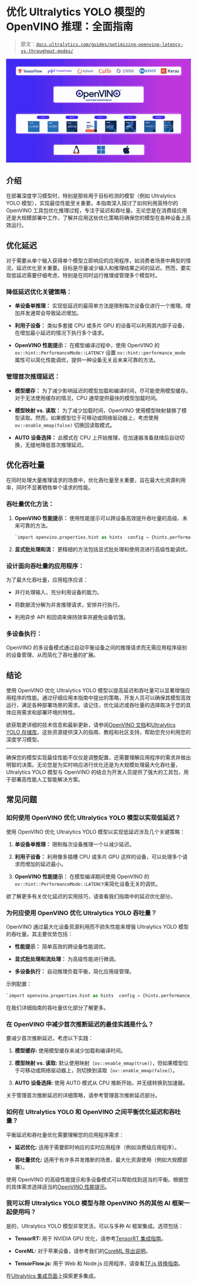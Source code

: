 # 优化 Ultralytics YOLO 模型的 OpenVINO 推理：全面指南

> 原文：[`docs.ultralytics.com/guides/optimizing-openvino-latency-vs-throughput-modes/`](https://docs.ultralytics.com/guides/optimizing-openvino-latency-vs-throughput-modes/)

![OpenVINO 生态系统](img/055ab2bfede0cf7c3fa779f33d3a6ea3.png)

## 介绍

在部署深度学习模型时，特别是那些用于目标检测的模型（例如 Ultralytics YOLO 模型），实现最佳性能至关重要。本指南深入探讨了如何利用英特尔的 OpenVINO 工具包优化推理过程，专注于延迟和吞吐量。无论您是在消费级应用还是大规模部署中工作，了解并应用这些优化策略将确保您的模型在各种设备上高效运行。

## 优化延迟

对于需要从单个输入获得单个模型立即响应的应用程序，如消费者场景中典型的情况，延迟优化至关重要。目标是尽量减少输入和推理结果之间的延迟。然而，要实现低延迟需要仔细考虑，特别是在同时运行推理或管理多个模型时。

### 降低延迟优化关键策略：

+   **单设备单推理：** 实现低延迟的最简单方法是限制每次设备仅进行一个推理。增加并发通常会导致延迟增加。

+   **利用子设备：** 类似多套接 CPU 或多片 GPU 的设备可以利用其内部子设备，在增加最小延迟的情况下执行多个请求。

+   **OpenVINO 性能提示：** 在模型编译过程中，使用 OpenVINO 的 `ov::hint::PerformanceMode::LATENCY` 设置 `ov::hint::performance_mode` 属性可以简化性能调优，提供一种设备无关且未来可靠的方法。

### 管理首次推理延迟：

+   **模型缓存：** 为了减少影响延迟的模型加载和编译时间，尽可能使用模型缓存。对于无法使用缓存的情况，CPU 通常提供最快的模型加载时间。

+   **模型映射 vs. 读取：** 为了减少加载时间，OpenVINO 使用模型映射替换了模型读取。然而，如果模型位于可移动或网络驱动器上，考虑使用 `ov::enable_mmap(false)` 切换回读取模式。

+   **AUTO 设备选择：** 此模式在 CPU 上开始推理，在加速器准备就绪后自动切换，无缝地降低首次推理延迟。

## 优化吞吐量

在同时处理大量推理请求的场景中，优化吞吐量至关重要，旨在最大化资源利用率，同时不显著牺牲单个请求的性能。

### 吞吐量优化方法：

1.  **OpenVINO 性能提示：** 使用性能提示可以跨设备高效提升吞吐量的高级、未来可靠的方法。

    ```py
    `import openvino.properties.hint as hints  config = {hints.performance_mode: hints.PerformanceMode.THROUGHPUT} compiled_model = core.compile_model(model, "GPU", config)` 
    ```

1.  **显式批处理和流：** 更精细的方法包括显式批处理和使用流进行高级性能调优。

### 设计面向吞吐量的应用程序：

为了最大化吞吐量，应用程序应该：

+   并行处理输入，充分利用设备的能力。

+   将数据流分解为并发推理请求，安排并行执行。

+   利用异步 API 和回调来保持效率并避免设备饥饿。

### 多设备执行：

OpenVINO 的多设备模式通过自动平衡设备之间的推理请求而无需应用程序级别的设备管理，从而简化了吞吐量的扩展。

## 结论

使用 OpenVINO 优化 Ultralytics YOLO 模型以提高延迟和吞吐量可以显著增强应用程序的性能。通过仔细应用本指南中提出的策略，开发人员可以确保其模型高效运行，满足各种部署场景的需求。请记住，优化延迟或吞吐量的选择取决于您的具体应用需求和部署环境的特性。

欲获取更详细的技术信息和最新更新，请参阅[OpenVINO 文档](https://docs.openvino.ai/latest/index.html)和[Ultralytics YOLO 存储库](https://github.com/ultralytics/ultralytics)。这些资源提供深入的指南、教程和社区支持，帮助您充分利用您的深度学习模型。

* * *

确保您的模型实现最佳性能不仅仅是调整配置，还需要理解应用程序的需求并做出明智的决策。无论您是为实时响应进行优化还是为大规模处理最大化吞吐量，Ultralytics YOLO 模型与 OpenVINO 的结合为开发人员提供了强大的工具包，用于部署高性能人工智能解决方案。

## 常见问题

### 如何使用 OpenVINO 优化 Ultralytics YOLO 模型以实现低延迟？

使用 OpenVINO 优化 Ultralytics YOLO 模型以实现低延迟涉及几个关键策略：

1.  **单设备单推理：** 限制每次设备推理一个以减少延迟。

1.  **利用子设备：** 利用像多插槽 CPU 或多片 GPU 这样的设备，可以处理多个请求而增加的延迟最小。

1.  **OpenVINO 性能提示：** 在模型编译期间使用 OpenVINO 的`ov::hint::PerformanceMode::LATENCY`来简化设备无关的调优。

欲了解更多有关优化延迟的实用技巧，请查看我们指南中的延迟优化部分。

### 为何应使用 OpenVINO 优化 Ultralytics YOLO 吞吐量？

OpenVINO 通过最大化设备资源利用而不损失性能来增强 Ultralytics YOLO 模型的吞吐量。其主要优势包括：

+   **性能提示：** 简单高效的跨设备性能调优。

+   **显式批处理和流处理：** 为高级性能进行微调。

+   **多设备执行：** 自动推理负载平衡，简化应用级管理。

示例配置：

```py
`import openvino.properties.hint as hints  config = {hints.performance_mode: hints.PerformanceMode.THROUGHPUT} compiled_model = core.compile_model(model, "GPU", config)` 
```

在我们详细指南的吞吐量优化部分了解更多。

### 在 OpenVINO 中减少首次推断延迟的最佳实践是什么？

要减少首次推断延迟，考虑以下实践：

1.  **模型缓存:** 使用模型缓存来减少加载和编译时间。

1.  **模型映射 vs. 读取:** 默认使用映射（`ov::enable_mmap(true)`），但如果模型位于可移动或网络驱动器上，则切换到读取（`ov::enable_mmap(false)`）。

1.  **AUTO 设备选择:** 使用 AUTO 模式从 CPU 推断开始，并无缝转换到加速器。

关于管理首次推断延迟的详细策略，请参考管理首次推断延迟部分。

### 如何在 Ultralytics YOLO 和 OpenVINO 之间平衡优化延迟和吞吐量？

平衡延迟和吞吐量优化需要理解您的应用程序需求：

+   **延迟优化:** 适用于需要即时响应的实时应用程序（例如消费级应用程序）。

+   **吞吐量优化:** 适用于有许多并发推断的场景，最大化资源使用（例如大规模部署）。

使用 OpenVINO 的高级性能提示和多设备模式可以帮助找到适当的平衡。根据您的具体需求选择适当的[OpenVINO 性能提示](https://docs.ultralytics.com/integrations/openvino#openvino-performance-hints)。

### 我可以将 Ultralytics YOLO 模型与除 OpenVINO 外的其他 AI 框架一起使用吗？

是的，Ultralytics YOLO 模型非常灵活，可以与多种 AI 框架集成。选项包括：

+   **TensorRT:** 用于 NVIDIA GPU 优化，请参考[TensorRT 集成指南](https://docs.ultralytics.com/integrations/tensorrt)。

+   **CoreML:** 对于苹果设备，请参考我们的[CoreML 导出说明](https://docs.ultralytics.com/integrations/coreml)。

+   **TensorFlow.js:** 用于 Web 和 Node.js 应用程序，请查看[TF.js 转换指南](https://docs.ultralytics.com/integrations/tfjs)。

在[Ultralytics 集成页面](https://docs.ultralytics.com/integrations)上探索更多集成。
